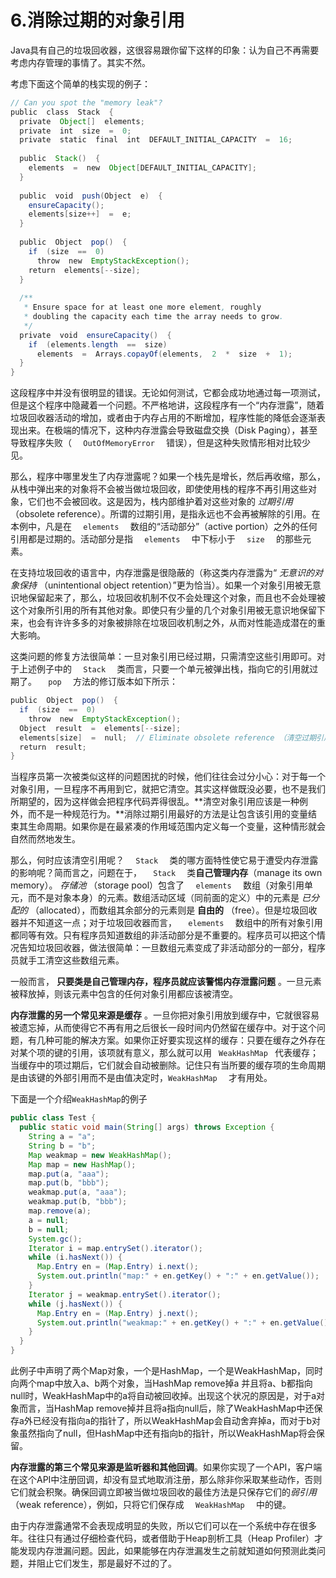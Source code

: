 # 6.消除过期的对象引用

Java具有自己的垃圾回收器，这很容易跟你留下这样的印象：认为自己不再需要考虑内存管理的事情了。其实不然。

考虑下面这个简单的栈实现的例子：

```java
// Can you spot the "memory leak"? 
public  class  Stack  {
  private  Object[]  elements;    
  private  int  size  =  0;    
  private  static  final  int  DEFAULT_INITIAL_CAPACITY  =  16;
  
  public  Stack()  {        
    elements  =  new  Object[DEFAULT_INITIAL_CAPACITY];    
  }
  
  public  void  push(Object  e)  {        
    ensureCapacity();        
    elements[size++]  =  e;    
  }
  
  public  Object  pop()  {        
    if  (size  ==  0)
      throw  new  EmptyStackException();        
    return  elements[--size];    
  }
  
  /**
   * Ensure space for at least one more element, roughly
   * doubling the capacity each time the array needs to grow.
   */
  private  void  ensureCapacity()  {        
    if  (elements.length  ==  size)
      elements  =  Arrays.copayOf(elements,  2  *  size  +  1);    
  }
}
```

这段程序中并没有很明显的错误。无论如何测试，它都会成功地通过每一项测试，但是这个程序中隐藏着一个问题。不严格地讲，这段程序有一个“内存泄露”，随着垃圾回收器活动的增加，或者由于内存占用的不断增加，程序性能的降低会逐渐表现出来。在极端的情况下，这种内存泄露会导致磁盘交换（Disk Paging），甚至导致程序失败（   `   OutOfMemoryError   `   错误），但是这种失败情形相对比较少见。 

那么，程序中哪里发生了内存泄露呢？如果一个栈先是增长，然后再收缩，那么，从栈中弹出来的对象将不会被当做垃圾回收，即使使用栈的程序不再引用这些对象，它们也不会被回收。这是因为，栈内部维护着对这些对象的   *过期引用*   （obsolete reference）。所谓的过期引用，是指永远也不会再被解除的引用。在本例中，凡是在   `   elements   `   数组的“活动部分”（active portion）之外的任何引用都是过期的。活动部分是指   `   elements   `   中下标小于   `   size   `   的那些元素。 

在支持垃圾回收的语言中，内存泄露是很隐蔽的（称这类内存泄露为“   *无意识的对象保持*   （unintentional object retention）”更为恰当）。如果一个对象引用被无意识地保留起来了，那么，垃圾回收机制不仅不会处理这个对象，而且也不会处理被这个对象所引用的所有其他对象。即使只有少量的几个对象引用被无意识地保留下来，也会有许许多多的对象被排除在垃圾回收机制之外，从而对性能造成潜在的重大影响。 

这类问题的修复方法很简单：一旦对象引用已经过期，只需清空这些引用即可。对于上述例子中的   `   Stack   `   类而言，只要一个单元被弹出栈，指向它的引用就过期了。   `   pop   `   方法的修订版本如下所示：

```java
public  Object  pop()  {
  if  (size  ==  0)
    throw  new  EmptyStackException();
  Object  result  =  elements[--size];
  elements[size]  =  null;  // Eliminate obsolete reference （清空过期引用）
  return  result;
}
```

当程序员第一次被类似这样的问题困扰的时候，他们往往会过分小心：对于每一个对象引用，一旦程序不再用到它，就把它清空。其实这样做既没必要，也不是我们所期望的，因为这样做会把程序代码弄得很乱。**清空对象引用应该是一种例外，而不是一种规范行为。**消除过期引用最好的方法是让包含该引用的变量结束其生命周期。如果你是在最紧凑的作用域范围内定义每一个变量，这种情形就会自然而然地发生。

那么，何时应该清空引用呢？   `   Stack   `   类的哪方面特性使它易于遭受内存泄露的影响呢？简而言之，问题在于，   `   Stack   `   类**自己管理内存**（manage its own memory）。   *存储池*   （storage pool）包含了   `   elements   `   数组（对象引用单元，而不是对象本身）的元素。数组活动区域（同前面的定义）中的元素是   *已分配的*   （allocated），而数组其余部分的元素则是   **自由的**   （free）。但是垃圾回收器并不知道这一点；对于垃圾回收器而言，   `   elements   `   数组中的所有对象引用都同等有效。只有程序员知道数组的非活动部分是不重要的。程序员可以把这个情况告知垃圾回收器，做法很简单：一旦数组元素变成了非活动部分的一部分，程序员就手工清空这些数组元素。 

一般而言，   **只要类是自己管理内存，程序员就应该警惕内存泄露问题**  。一旦元素被释放掉，则该元素中包含的任何对象引用都应该被清空。

**内存泄露的另一个常见来源是缓存** 。一旦你把对象引用放到缓存中，它就很容易被遗忘掉，从而使得它不再有用之后很长一段时间内仍然留在缓存中。对于这个问题，有几种可能的解决方案。如果你正好要实现这样的缓存：只要在缓存之外存在对某个项的键的引用，该项就有意义，那么就可以用 `  WeakHashMap  ` 代表缓存；当缓存中的项过期后，它们就会自动被删除。记住只有当所要的缓存项的生命周期是由该键的外部引用而不是由值决定时，`WeakHashMap  ` 才有用处。

下面是一个介绍`WeakHashMap`的例子

```java
public class Test {
  public static void main(String[] args) throws Exception {
    String a = "a";
    String b = "b";
    Map weakmap = new WeakHashMap();
    Map map = new HashMap();
    map.put(a, "aaa");
    map.put(b, "bbb");
    weakmap.put(a, "aaa");
    weakmap.put(b, "bbb");
    map.remove(a);
    a = null;
    b = null;
    System.gc();
    Iterator i = map.entrySet().iterator();
    while (i.hasNext()) {
      Map.Entry en = (Map.Entry) i.next();
      System.out.println("map:" + en.getKey() + ":" + en.getValue());
    }
    Iterator j = weakmap.entrySet().iterator();
    while (j.hasNext()) {
      Map.Entry en = (Map.Entry) j.next();
      System.out.println("weakmap:" + en.getKey() + ":" + en.getValue());
    }
  }
}
```

此例子中声明了两个Map对象，一个是HashMap，一个是WeakHashMap，同时向两个map中放入a、b两个对象，当HashMap  remove掉a 并且将a、b都指向null时，WeakHashMap中的a将自动被回收掉。出现这个状况的原因是，对于a对象而言，当HashMap  remove掉并且将a指向null后，除了WeakHashMap中还保存a外已经没有指向a的指针了，所以WeakHashMap会自动舍弃掉a，而对于b对象虽然指向了null，但HashMap中还有指向b的指针，所以WeakHashMap将会保留。

**内存泄露的第三个常见来源是监听器和其他回调**。如果你实现了一个API，客户端在这个API中注册回调，却没有显式地取消注册，那么除非你采取某些动作，否则它们就会积聚。确保回调立即被当做垃圾回收的最佳方法是只保存它们的*弱引用*（weak reference），例如，只将它们保存成   `   WeakHashMap   `   中的键。 

由于内存泄露通常不会表现成明显的失败，所以它们可以在一个系统中存在很多年。往往只有通过仔细检查代码，或者借助于Heap剖析工具（Heap Profiler）才能发现内存泄漏问题。因此，如果能够在内存泄漏发生之前就知道如何预测此类问题，并阻止它们发生，那是最好不过的了。 